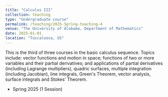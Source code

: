 ```yaml
---
title: "Calculus III"
collection: teaching
type: "Undergraduate course"
permalink: /teaching/2025-Spring-teaching-4
venue: "The University of Alabama, Department of Mathematics"
date: 2025-01-01
location: "Tuscaloosa, US"
---
```


This is the third of three courses in the basic calculus sequence. Topics include: vector functions and motion in space; functions of two or more variables and their partial derivatives; and applications of partial derivatives (including Lagrange multipliers), quadric surfaces, multiple integration (including Jacobian), line integrals, Green's Theorem, vector analysis, surface integrals and Stokes' Theorem.

* Spring 2025 (1 Session)

